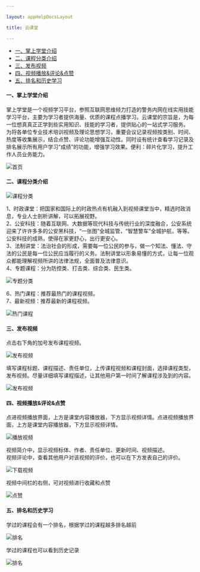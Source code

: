 ```yaml
---

layout: appHelpDocsLayout

title: 云课堂

---
```


<ul>
   <li><a href="#home">一、掌上学堂介绍</a></li>
   <li><a href="#course_type">二、课程分类介绍</a></li>
   <li><a href="#push_course">三、发布视频</a></li>
   <li><a href="#course_play">四、视频播放&评论&点赞</a></li>
   <li><a href="#paiming">五、排名和历史学习</a></li>
</ul>

#### 一、掌上学堂介绍  <span id='home'></span>  
掌上学堂是一个视频学习平台，参照互联网思维倾力打造的警务内网在线实用技能学习平台，主要为学习者提供海量、优质的课程点播学习。云课堂的宗旨是，为每一位想真真正正学到些实用知识、技能的学习者，提供贴心的一站式学习服务。  
为将各单位专业技术培训视频及理论思想学习，重要会议记录视频按类别、时间、热度等收集展示，结合点赞、评论功能增强互动性。同时设有统计查看学习记录及排名展示所有用户学习“成绩”的功能，增强学习效果。便利：碎片化学习，提升工作人员业务能力。  

![首页](./img/cloudclassipad/cloudclasshome.png)

<div STYLE="page-break-after: always;"></div>

#### 二、课程分类介绍  <span id='course_type'></span>

![课程分类](./img/cloudclassipad/fenlei.png) 
 
1、时政课堂：把国家和国际上的时政热点有机融入到视频课堂当中，精选时政消息，专业人士剖析讲解，可以拓展视野。  
2、公安科技：随着互联网、大数据等现代科技与传统行业的深度融合，公安系统迎来了许许多多的公安黑科技，“一张图”全城监管，“智慧警车”全城护航，等等。公安科技的成熟，使得在家更舒心，出行更安心。  
3、法制讲堂：法治社会的形成，需要每一位公民的参与，做一个知法、懂法、守法的公民是每一位公民应当履行的义务。法制讲堂以形象易懂的方式，让每一位观众都能理解视频所讲的法律法规，全面普及法律意识。  
4、专题课程：分为防控类、打击类、综合类、民生类。  

![专题分类](./img/cloudclassipad/zhuanti.png)   
 
6、热门课程：推荐最热门的课程视频。  
7、最新视频：推荐最新的课程视频。  

![热门课程](./img/cloudclassipad/remen.png)   
 
#### 三、发布视频  <span id='push_course'></span>

点击右下角的加号发布课程视频。  

![发布视频](./img/cloudclassipad/newbuild.jpg)  
 
填写课程标题、课程描述、责任单位，上传课程视频和课程封面，选择课程类型，发布视频。尽量详细填写课程描述，让其他用户第一时间了解课程涉及到的内容。
    
![发布视频](./img/cloudclassipad/fabu.png)   

#### 四、视频播放&评论&点赞  <span id='course_play'></span>

点进视频播放界面，上方是课堂内容播放器，下方显示视频详情。点进视频播放界面，上方是课堂内容播放器，下方显示视频详情。  

![播放视频](./img/cloudclassipad/bofang.png)   
  
视频简介中，显示视频标体、作者、责任单位、更新时间、视频描述。  
视频评论中，查看其他用户对该视频的评价，也可以在下方发表自己的评价。
  
![下载视频](./img/cloudclassipad/xiazai.png) 
 
视频中间栏的右侧，可对视频进行收藏和点赞  

![点赞](./img/cloudclassipad/dianzan.png)

#### 五、排名和历史学习  <span id='paiming'></span>
学过的课程会有一个排名，根据学过的课程越多排名越前

![排名](./img/cloudclassipad/paiming.png)

学过的课程也可以看到历史记录  

![排名](./img/cloudclassipad/jilu.png)


